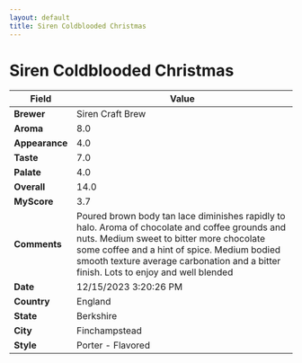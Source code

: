 ```yaml
---
layout: default
title: Siren Coldblooded Christmas
---
```


# Siren Coldblooded Christmas

| Field         | Value                                                                                                   |
|---------------|---------------------------------------------------------------------------------------------------------|
| **Brewer**    | Siren Craft Brew                                                                                        |
| **Aroma**     | 8.0                                                                                         |
| **Appearance**| 4.0                                                                                    |
| **Taste**     | 7.0                                                                                         |
| **Palate**    | 4.0                                                                                        |
| **Overall**   | 14.0                                                                                       |
| **MyScore**   | 3.7                                                                                       |
| **Comments**  | Poured brown body tan lace diminishes rapidly to halo. Aroma of chocolate and coffee grounds and nuts. Medium sweet to bitter more chocolate some coffee and a hint of spice. Medium bodied smooth texture average carbonation and a bitter finish. Lots to enjoy and well blended                                                                                       |
| **Date**      | 12/15/2023 3:20:26 PM                                                                                          |
| **Country**   | England                                                                                       |
| **State**     | Berkshire                                                                                         |
| **City**      | Finchampstead                                                                                          |
| **Style**     | Porter - Flavored                                                                                         |
